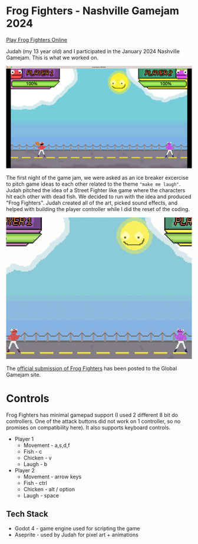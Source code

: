 # Frog Fighters - Nashville Gamejam 2024

[Play Frog Fighters Online](https://bmingles.github.io/gamejam-2024/)

Judah (my 13 year old) and I participated in the January 2024 Nashville Gamejam. This is what we worked on.

![Frog Fighters](frog-fighters.png)

The first night of the game jam, we were asked as an ice breaker excercise to pitch game ideas to each other related to the theme `"make me laugh"`. Judah pitched the idea of a Street Fighter like game where the characters hit each other with dead fish. We decided to run with the idea and produced "Frog Fighters". Judah created all of the art, picked sound effects, and helped with building the player controller while I did the reset of the coding.

![Frog Fighters Video](frog-fighters-fight.gif)

The [official submission of Frog Fighters](https://globalgamejam.org/games/2024/frog-fighters-1) has been posted to the Global Gamejam site.

# Controls

Frog Fighters has minimal gamepad support (I used 2 different 8 bit do controllers. One of the attack buttons did not work on 1 controller, so no promises on compatibility here). It also supports keyboard controls.

- Player 1
  - Movement - a,s,d,f
  - Fish - c
  - Chicken - v
  - Laugh - b
- Player 2
  - Movement - arrow keys
  - Fish - ctrl
  - Chicken - alt / option
  - Laugh - space

## Tech Stack

- Godot 4 - game engine used for scripting the game
- Aseprite - used by Judah for pixel art + animations
